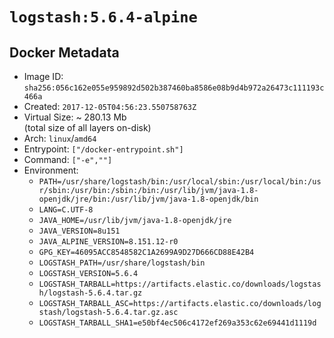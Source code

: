 # `logstash:5.6.4-alpine`

## Docker Metadata

- Image ID: `sha256:056c162e055e959892d502b387460ba8586e08b9d4b972a26473c111193c466a`
- Created: `2017-12-05T04:56:23.550758763Z`
- Virtual Size: ~ 280.13 Mb  
  (total size of all layers on-disk)
- Arch: `linux`/`amd64`
- Entrypoint: `["/docker-entrypoint.sh"]`
- Command: `["-e",""]`
- Environment:
  - `PATH=/usr/share/logstash/bin:/usr/local/sbin:/usr/local/bin:/usr/sbin:/usr/bin:/sbin:/bin:/usr/lib/jvm/java-1.8-openjdk/jre/bin:/usr/lib/jvm/java-1.8-openjdk/bin`
  - `LANG=C.UTF-8`
  - `JAVA_HOME=/usr/lib/jvm/java-1.8-openjdk/jre`
  - `JAVA_VERSION=8u151`
  - `JAVA_ALPINE_VERSION=8.151.12-r0`
  - `GPG_KEY=46095ACC8548582C1A2699A9D27D666CD88E42B4`
  - `LOGSTASH_PATH=/usr/share/logstash/bin`
  - `LOGSTASH_VERSION=5.6.4`
  - `LOGSTASH_TARBALL=https://artifacts.elastic.co/downloads/logstash/logstash-5.6.4.tar.gz`
  - `LOGSTASH_TARBALL_ASC=https://artifacts.elastic.co/downloads/logstash/logstash-5.6.4.tar.gz.asc`
  - `LOGSTASH_TARBALL_SHA1=e50bf4ec506c4172ef269a353c62e69441d1119d`
